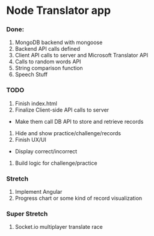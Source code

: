 # Node Translator app

### Done:
1. MongoDB backend with mongoose
1. Backend API calls defined
1. Client API calls to server and Microsoft Translator API
1. Calls to random words API
1. String comparison function
1. Speech Stuff

### TODO

1. Finish index.html
1. Finalize Client-side API calls to server
  - Make them call DB API to store and retrieve records
1. Hide and show practice/challenge/records
1. Finish UX/UI
  - Display correct/incorrect
1. Build logic for challenge/practice

### Stretch
1. Implement Angular
1. Progress chart or some kind of record visualization

### Super Stretch
1. Socket.io multiplayer translate race
